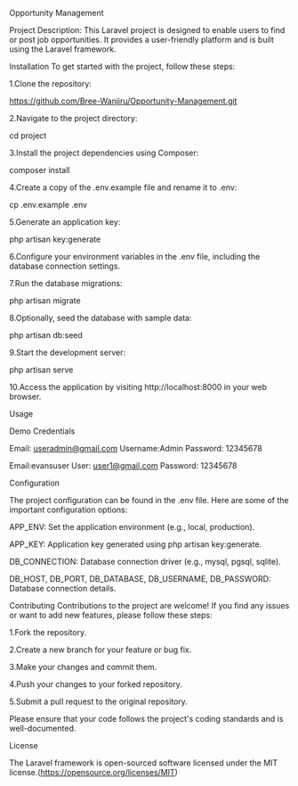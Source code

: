Opportunity Management

Project Description: 
This Laravel project is designed to enable users to find or post job opportunities. It provides a user-friendly platform and is built using the Laravel framework.

Installation
To get started with the project, follow these steps:

1.Clone the repository:

https://github.com/Bree-Wanjiru/Opportunity-Management.git

2.Navigate to the project directory:

cd project

3.Install the project dependencies using Composer:

composer install

4.Create a copy of the .env.example file and rename it to .env:

cp .env.example .env

5.Generate an application key:

php artisan key:generate

6.Configure your environment variables in the .env file, including the database connection settings.

7.Run the database migrations:

php artisan migrate

8.Optionally, seed the database with sample data:

php artisan db:seed

9.Start the development server:

php artisan serve

10.Access the application by visiting http://localhost:8000 in your web browser.

Usage

Demo Credentials

Email: useradmin@gmail.com
Username:Admin
Password: 12345678

Email:evansuser
User: user1@gmail.com
Password: 12345678

Configuration

The project configuration can be found in the .env file. Here are some of the important configuration options:

APP_ENV: Set the application environment (e.g., local, production).

APP_KEY: Application key generated using php artisan key:generate.

DB_CONNECTION: Database connection driver (e.g., mysql, pgsql, sqlite).

DB_HOST, DB_PORT, DB_DATABASE, DB_USERNAME, DB_PASSWORD: Database connection details.

Contributing
Contributions to the project are welcome! If you find any issues or want to add new features, please follow these steps:

1.Fork the repository.

2.Create a new branch for your feature or bug fix.

3.Make your changes and commit them.

4.Push your changes to your forked repository.

5.Submit a pull request to the original repository.

Please ensure that your code follows the project's coding standards and is well-documented.

License

The Laravel framework is open-sourced software licensed under the MIT license.(https://opensource.org/licenses/MIT)


